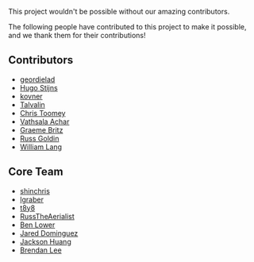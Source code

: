 This project wouldn't be possible without our amazing contributors.

The following people have contributed to this project to make it possible, and we thank them for their contributions!

## Contributors

* [geordielad](https://github.com/geordielad)
* [Hugo Stijns](https://github.com/hugoboos)
* [kovner](https://github.com/kovner)
* [Talvalin](https://github.com/Talvalin)
* [Chris Toomey](https://github.com/cmtoomey)
* [Vathsala Achar](https://github.com/VathsalaAchar)
* [Graeme Britz](https://github.com/grbritz)
* [Russ Goldin](https://github.com/tagyoureit)
* [William Lang](http://github.com/williamlang)

## Core Team

* [shinchris](https://github.com/shinchris)
* [lgraber](https://github.com/lgraber)
* [t8y8](https://github.com/t8y8)
* [RussTheAerialist](https://github.com/RussTheAerialist)
* [Ben Lower](https://github.com/benlower)
* [Jared Dominguez](https://github.com/jdomingu)
* [Jackson Huang](https://github.com/jz-huang)
* [Brendan Lee](https://github.com/lbrendanl)
